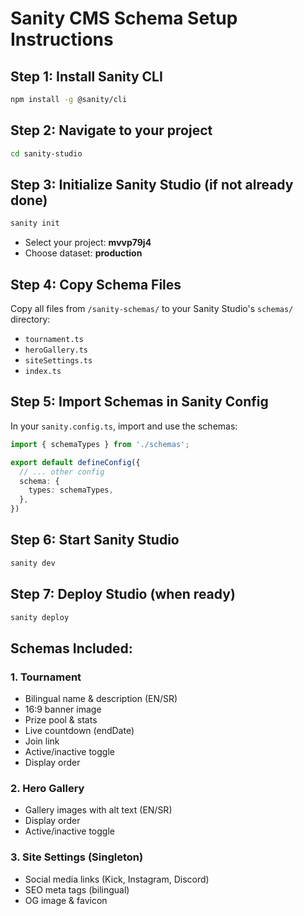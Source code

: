 # Sanity CMS Schema Setup Instructions

## Step 1: Install Sanity CLI
```bash
npm install -g @sanity/cli
```

## Step 2: Navigate to your project
```bash
cd sanity-studio
```

## Step 3: Initialize Sanity Studio (if not already done)
```bash
sanity init
```
- Select your project: **mvvp79j4**
- Choose dataset: **production**

## Step 4: Copy Schema Files
Copy all files from `/sanity-schemas/` to your Sanity Studio's `schemas/` directory:
- `tournament.ts`
- `heroGallery.ts`
- `siteSettings.ts`
- `index.ts`

## Step 5: Import Schemas in Sanity Config
In your `sanity.config.ts`, import and use the schemas:

```typescript
import { schemaTypes } from './schemas';

export default defineConfig({
  // ... other config
  schema: {
    types: schemaTypes,
  },
})
```

## Step 6: Start Sanity Studio
```bash
sanity dev
```

## Step 7: Deploy Studio (when ready)
```bash
sanity deploy
```

## Schemas Included:

### 1. Tournament
- Bilingual name & description (EN/SR)
- 16:9 banner image
- Prize pool & stats
- Live countdown (endDate)
- Join link
- Active/inactive toggle
- Display order

### 2. Hero Gallery
- Gallery images with alt text (EN/SR)
- Display order
- Active/inactive toggle

### 3. Site Settings (Singleton)
- Social media links (Kick, Instagram, Discord)
- SEO meta tags (bilingual)
- OG image & favicon
